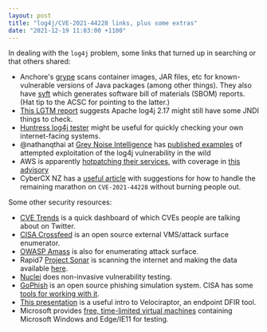 ```yaml
---
layout: post
title: "log4j/CVE-2021-44228 links, plus some extras"
date: "2021-12-19 11:03:00 +1100"
---
```


In dealing with the `log4j` problem, some links that turned up in searching or that others shared: 

- Anchore's [grype](https://github.com/anchore/grype/) scans container images, JAR files, etc for known-vulnerable versions of Java packages (among other things). They also have [syft](https://github.com/anchore/syft) which generates software bill of materials (SBOM) reports. (Hat tip to the ACSC for pointing to the latter.)
- [This LGTM report](https://lgtm.com/projects/g/apache/logging-log4j2/alerts/?mode=list&id=java%2Fjndi-injection) suggests Apache log4j 2.17 might still have some JNDI things to check.
- [Huntress log4j tester](https://log4shell.huntress.com/) might be useful for quickly checking your own internet-facing systems.
- @nathanqthai at [Grey Noise Intelligence](https://www.greynoise.io/) has [published examples](https://gist.github.com/nathanqthai/197b6084a05690fdebf96ed34ae84305) of attempted exploitation of the log4j vulnerability in the wild
- AWS is apparently [hotpatching their services](https://github.com/corretto/hotpatch-for-apache-log4j2), with coverage in [this advisory](https://aws.amazon.com/security/security-bulletins/AWS-2021-006/)
- CyberCX NZ has a [useful article](https://blog.cybercx.co.nz/log4j-critical-vulnerability-cve-2021-44228-planning-for-the-holidays) with suggestions for how to handle the remaining marathon on `CVE-2021-44228` without burning people out.


Some other security resources:

- [CVE Trends](https://cvetrends.com/) is a quick dashboard of which CVEs people are talking about on Twitter.
- [CISA Crossfeed](https://github.com/cisagov/crossfeed) is an open source external VMS/attack surface enumerator. 
- [OWASP Amass](https://github.com/OWASP/Amass) is also for enumerating attack surface.
- Rapid7 [Project Sonar](https://www.rapid7.com/research/project-sonar/) is scanning the internet and making the data available [here](https://opendata.rapid7.com).
- [Nuclei](https://github.com/projectdiscovery/nuclei) does non-invasive vulnerability testing.
- [GoPhish](https://getgophish.com) is an open source phishing simulation system. CISA has some [tools for working with it](https://github.com/cisagov/gophish-tools).
- [This presentation](https://docs.google.com/presentation/d/165aynAErTyYdymaoqwBuguVXJNia3CdqYSZiL6RJMPM/edit#slide=id.gd3ffd1da6a_0_124) is a useful intro to Velociraptor, an endpoint DFIR tool.
- Microsoft provides [free, time-limited virtual machines](https://developer.microsoft.com/en-us/microsoft-edge/tools/vms/) containing Microsoft Windows and Edge/IE11 for testing.
